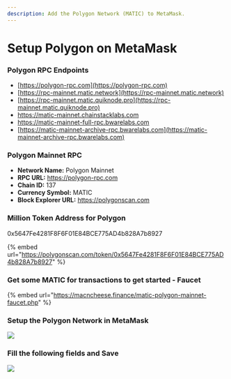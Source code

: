 ```yaml
---
description: Add the Polygon Network (MATIC) to MetaMask.
---
```


# Setup Polygon on MetaMask

### Polygon RPC Endpoints

* [https://polygon-rpc.com](https://polygon-rpc.com)
* [https://rpc-mainnet.matic.network](https://rpc-mainnet.matic.network)
* [https://rpc-mainnet.matic.quiknode.pro](https://rpc-mainnet.matic.quiknode.pro)
* [https://matic-mainnet.chainstacklabs.com ](https://matic-mainnet.chainstacklabs.com)
* [https://matic-mainnet-full-rpc.bwarelabs.com ](https://matic-mainnet-full-rpc.bwarelabs.com)
* [https://matic-mainnet-archive-rpc.bwarelabs.com](https://matic-mainnet-archive-rpc.bwarelabs.com)

### Polygon Mainnet RPC

* **Network Name:** Polygon Mainnet
* **RPC URL:** https://polygon-rpc.com
* **Chain ID:** 137
* **Currency Symbol:** MATIC
* **Block Explorer URL:** https://polygonscan.com

### Million Token Address for Polygon

0x5647Fe4281F8F6F01E84BCE775AD4b828A7b8927

{% embed url="https://polygonscan.com/token/0x5647Fe4281F8F6F01E84BCE775AD4b828A7b8927" %}

### Get some MATIC for transactions to get started - Faucet

{% embed url="https://macncheese.finance/matic-polygon-mainnet-faucet.php" %}

### Setup the Polygon Network in MetaMask

![](../../.gitbook/assets/metamask\_custom\_rpc.jpg)

### Fill the following fields and Save

![](../../.gitbook/assets/metamask\_setup\_polygon\_rpc.png)
